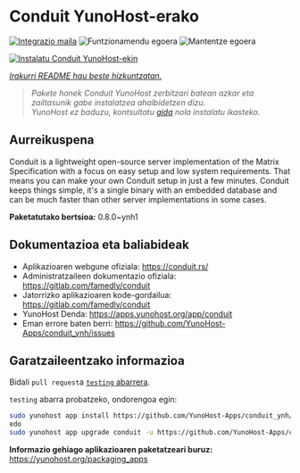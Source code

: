 <!--
Ohart ongi: README hau automatikoki sortu da <https://github.com/YunoHost/apps/tree/master/tools/readme_generator>ri esker
EZ editatu eskuz.
-->

# Conduit YunoHost-erako

[![Integrazio maila](https://dash.yunohost.org/integration/conduit.svg)](https://dash.yunohost.org/appci/app/conduit) ![Funtzionamendu egoera](https://ci-apps.yunohost.org/ci/badges/conduit.status.svg) ![Mantentze egoera](https://ci-apps.yunohost.org/ci/badges/conduit.maintain.svg)

[![Instalatu Conduit YunoHost-ekin](https://install-app.yunohost.org/install-with-yunohost.svg)](https://install-app.yunohost.org/?app=conduit)

*[Irakurri README hau beste hizkuntzatan.](./ALL_README.md)*

> *Pakete honek Conduit YunoHost zerbitzari batean azkar eta zailtasunik gabe instalatzea ahalbidetzen dizu.*  
> *YunoHost ez baduzu, kontsultatu [gida](https://yunohost.org/install) nola instalatu ikasteko.*

## Aurreikuspena

Conduit is a lightweight open-source server implementation of the Matrix Specification with a focus on easy setup and low system requirements. That means you can make your own Conduit setup in just a few minutes.
Conduit keeps things simple, it's a single binary with an embedded database and can be much faster than other server implementations in some cases.

**Paketatutako bertsioa:** 0.8.0~ynh1
## Dokumentazioa eta baliabideak

- Aplikazioaren webgune ofiziala: <https://conduit.rs/>
- Administratzaileen dokumentazio ofiziala: <https://gitlab.com/famedly/conduit>
- Jatorrizko aplikazioaren kode-gordailua: <https://gitlab.com/famedly/conduit>
- YunoHost Denda: <https://apps.yunohost.org/app/conduit>
- Eman errore baten berri: <https://github.com/YunoHost-Apps/conduit_ynh/issues>

## Garatzaileentzako informazioa

Bidali `pull request`a [`testing` abarrera](https://github.com/YunoHost-Apps/conduit_ynh/tree/testing).

`testing` abarra probatzeko, ondorengoa egin:

```bash
sudo yunohost app install https://github.com/YunoHost-Apps/conduit_ynh/tree/testing --debug
edo
sudo yunohost app upgrade conduit -u https://github.com/YunoHost-Apps/conduit_ynh/tree/testing --debug
```

**Informazio gehiago aplikazioaren paketatzeari buruz:** <https://yunohost.org/packaging_apps>
